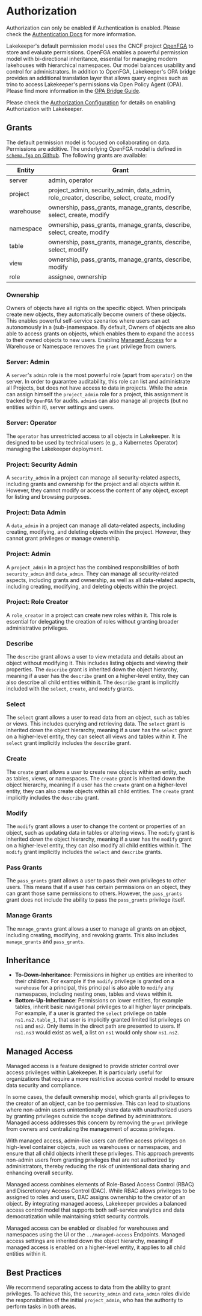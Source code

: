 # Authorization

Authorization can only be enabled if Authentication is enabled. Please check the [Authentication Docs](./authentication.md) for more information.

Lakekeeper's default permission model uses the CNCF project [OpenFGA](http://openfga.dev) to store and evaluate permissions. OpenFGA enables a powerful permission model with bi-directional inheritance, essential for managing modern lakehouses with hierarchical namespaces. Our model balances usability and control for administrators. In addition to OpenFGA, Lakekeeper's OPA bridge provides an additional translation layer that allows query engines such as trino to access Lakekeeper's permissions via Open Policy Agent (OPA). Please find more information in the [OPA Bridge Guide](./opa.md).

Please check the [Authorization Configuration](./configuration.md#authorization) for details on enabling Authorization with Lakekeeper.

## Grants
The default permission model is focused on collaborating on data. Permissions are additive. The underlying OpenFGA model is defined in [`schema.fga` on Github](https://github.com/lakekeeper/lakekeeper/blob/main/authz/openfga/). The following grants are available:

| Entity    | Grant                                                            |
|-----------|------------------------------------------------------------------|
| server    | admin, operator                                                  |
| project   | project_admin, security_admin, data_admin, role_creator, describe, select, create, modify |
| warehouse | ownership, pass_grants, manage_grants, describe, select, create, modify |
| namespace | ownership, pass_grants, manage_grants, describe, select, create, modify |
| table     | ownership, pass_grants, manage_grants, describe, select, modify  |
| view      | ownership, pass_grants, manage_grants, describe, modify          |
| role      | assignee, ownership                                              |


### Ownership
Owners of objects have all rights on the specific object. When principals create new objects, they automatically become owners of these objects. This enables powerful self-service szenarios where users can act autonomously in a (sub-)namespace. By default, Owners of objects are also able to access grants on objects, which enables them to expand the access to their owned objects to new users. Enabling [Managed Access](#managed-access) for a Warehouse or Namespace removes the `grant` privilege from owners.

### Server: Admin
A `server`'s `admin` role is the most powerful role (apart from `operator`) on the server. In order to guarantee auditability, this role can list and administrate all Projects, but does not have access to data in projects. While the `admin` can assign himself the `project_admin` role for a project, this assignment is tracked by `OpenFGA` for audits. `admin`s can also manage all projects (but no entities within it), server settings and users.

### Server: Operator
The `operator` has unrestricted access to all objects in Lakekeeper. It is designed to be used by technical users (e.g., a Kubernetes Operator) managing the Lakekeeper deployment.

### Project: Security Admin
A `security_admin` in a project can manage all security-related aspects, including grants and ownership for the project and all objects within it. However, they cannot modify or access the content of any object, except for listing and browsing purposes.

### Project: Data Admin
A `data_admin` in a project can manage all data-related aspects, including creating, modifying, and deleting objects within the project. However, they cannot grant privileges or manage ownership.

### Project: Admin
A `project_admin` in a project has the combined responsibilities of both `security_admin` and `data_admin`. They can manage all security-related aspects, including grants and ownership, as well as all data-related aspects, including creating, modifying, and deleting objects within the project.

### Project: Role Creator
A `role_creator` in a project can create new roles within it. This role is essential for delegating the creation of roles without granting broader administrative privileges.

### Describe
The `describe` grant allows a user to view metadata and details about an object without modifying it. This includes listing objects and viewing their properties. The `describe` grant is inherited down the object hierarchy, meaning if a user has the `describe` grant on a higher-level entity, they can also describe all child entities within it. The `describe` grant is implicitly included with the `select`, `create`, and `modify` grants.

### Select
The `select` grant allows a user to read data from an object, such as tables or views. This includes querying and retrieving data. The `select` grant is inherited down the object hierarchy, meaning if a user has the `select` grant on a higher-level entity, they can select all views and tables within it. The `select` grant implicitly includes the `describe` grant.

### Create
The `create` grant allows a user to create new objects within an entity, such as tables, views, or namespaces. The `create` grant is inherited down the object hierarchy, meaning if a user has the `create` grant on a higher-level entity, they can also create objects within all child entities. The `create` grant implicitly includes the `describe` grant.

### Modify
The `modify` grant allows a user to change the content or properties of an object, such as updating data in tables or altering views. The `modify` grant is inherited down the object hierarchy, meaning if a user has the `modify` grant on a higher-level entity, they can also modify all child entities within it. The `modify` grant implicitly includes the `select` and `describe` grants.

### Pass Grants
The `pass_grants` grant allows a user to pass their own privileges to other users. This means that if a user has certain permissions on an object, they can grant those same permissions to others. However, the `pass_grants` grant does not include the ability to pass the `pass_grants` privilege itself.

### Manage Grants
The `manage_grants` grant allows a user to manage all grants on an object, including creating, modifying, and revoking grants. This also includes `manage_grants` and `pass_grants`.

## Inheritance

* **To-Down-Inheritance**: Permissions in higher up entities are inherited to their children. For example if the `modify` privilege is granted on a `warehouse` for a principal, this principal is also able to `modify` any namespaces, including nesting ones, tables and views within it.
* **Bottom-Up-Inheritance**: Permissions on lower entities, for example tables, inherit basic navigational privileges to all higher layer principals. For example, if a user is granted the `select` privilege on table `ns1.ns2.table_1`, that user is implicitly granted limited list privileges on `ns1` and `ns2`. Only items in the direct path are presented to users. If `ns1.ns3` would exist as well, a list on `ns1` would only show `ns1.ns2`.

## Managed Access
Managed access is a feature designed to provide stricter control over access privileges within Lakekeeper. It is particularly useful for organizations that require a more restrictive access control model to ensure data security and compliance.

In some cases, the default ownership model, which grants all privileges to the creator of an object, can be too permissive. This can lead to situations where non-admin users unintentionally share data with unauthorized users by granting privileges outside the scope defined by administrators. Managed access addresses this concern by removing the `grant` privilege from owners and centralizing the management of access privileges.

With managed access, admin-like users can define access privileges on high-level container objects, such as warehouses or namespaces, and ensure that all child objects inherit these privileges. This approach prevents non-admin users from granting privileges that are not authorized by administrators, thereby reducing the risk of unintentional data sharing and enhancing overall security.

Managed access combines elements of Role-Based Access Control (RBAC) and Discretionary Access Control (DAC). While RBAC allows privileges to be assigned to roles and users, DAC assigns ownership to the creator of an object. By integrating managed access, Lakekeeper provides a balanced access control model that supports both self-service analytics and data democratization while maintaining strict security controls.

Managed access can be enabled or disabled for warehouses and namespaces using the UI or the `../managed-access` Endpoints. Managed access settings are inherited down the object hierarchy, meaning if managed access is enabled on a higher-level entity, it applies to all child entities within it.

## Best Practices
We recommend separating access to data from the ability to grant privileges. To achieve this, the `security_admin` and `data_admin` roles divide the responsibilities of the initial `project_admin`, who has the authority to perform tasks in both areas.
